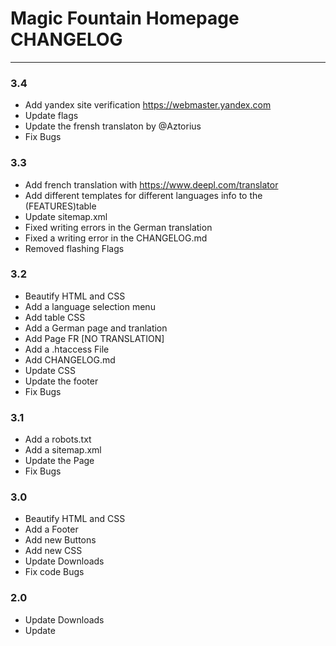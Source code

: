 # Magic Fountain Homepage CHANGELOG
- - -

### 3.4

- Add yandex site verification https://webmaster.yandex.com
- Update flags
- Update the frensh translaton by @Aztorius
- Fix Bugs

### 3.3

- Add french translation with https://www.deepl.com/translator
- Add different templates for different languages info to the (FEATURES)table
- Update sitemap.xml
- Fixed writing errors in the German translation
- Fixed a writing error  in the CHANGELOG.md
- Removed flashing Flags

### 3.2

- Beautify HTML and CSS
- Add a language selection menu
- Add table CSS
- Add a German page and tranlation
- Add Page FR [NO TRANSLATION]
- Add a .htaccess File
- Add CHANGELOG.md
- Update CSS
- Update the footer
- Fix Bugs

### 3.1

- Add a robots.txt
- Add a sitemap.xml
- Update the Page
- Fix Bugs

### 3.0

- Beautify HTML and CSS
- Add a Footer
- Add new Buttons
- Add new CSS
- Update Downloads
- Fix code Bugs


### 2.0

- Update Downloads
- Update <title>
- Update CSS
- Fixed Bugs

### 1.0

- First Release 1.0
- Not public
